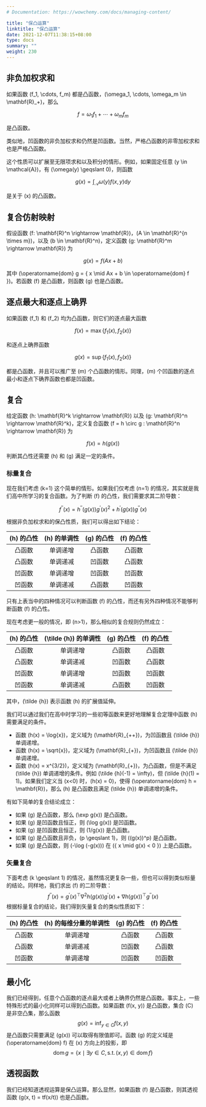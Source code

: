 ```yaml
---
# Documentation: https://wowchemy.com/docs/managing-content/

title: "保凸运算"
linktitle: "保凸运算"
date: 2021-12-07T11:38:15+08:00
type: docs
summary: ""
weight: 230
---
```


<!--more-->

## 非负加权求和

如果函数 \(f_1, \cdots, f_m\) 都是凸函数，\(\omega_1, \cdots, \omega_m \in \mathbf{R}_+\)，那么

$$
f = \omega_1 f_1 + \cdots + \omega_m f_m
$$

是凸函数。

类似地，凹函数的非负加权求和仍然是凹函数。当然，严格凸函数的非零加权求和也是严格凸函数。

这个性质可以扩展至无限项求和以及积分的情形。例如，如果固定任意 \(y \in \mathcal{A}\)，有 \(\omega(y) \geqslant 0\)，则函数

$$
g(x) = \int _\mathcal{A} \omega(y) f(x,y) \mathrm{d} y
$$

是关于 \(x\) 的凸函数。

## 复合仿射映射

假设函数 \(f: \mathbf{R}^n \rightarrow \mathbf{R}\)，\(A \in \mathbf{R}^{n \times m}\)，以及 \(b \in \mathbf{R}^n\)，定义函数 \(g: \mathbf{R}^m \rightarrow \mathbf{R}\) 为

$$
g(x) = f(Ax + b)
$$

其中 \(\operatorname{dom} g = \{ x \mid Ax + b \in \operatorname{dom} f \}\)。若函数 \(f\) 是凸函数，则函数 \(g\) 也是凸函数。

## 逐点最大和逐点上确界

如果函数 \(f_1\) 和 \(f_2\) 均为凸函数，则它们的逐点最大函数

$$
f(x) = \max \{ f_1(x), f_2(x) \}
$$

和逐点上确界函数

$$
g(x) = \sup \{ f_1(x), f_2(x) \}
$$

都是凸函数，并且可以推广至 \(m\) 个凸函数的情形。同理，\(m\) 个凹函数的逐点最小和逐点下确界函数也都是凹函数。

## 复合

给定函数 \(h: \mathbf{R}^k \rightarrow \mathbf{R}\) 以及 \(g: \mathbf{R}^n \rightarrow \mathbf{R}^k\)，定义复合函数 \(f = h \circ g : \mathbf{R}^n \rightarrow \mathbf{R}\) 为

$$
f(x) = h(g(x))
$$

判断其凸性还需要 \(h\) 和 \(g\) 满足一定的条件。

### 标量复合

现在我们考虑 \(k=1\) 这个简单的情形。如果我们仅考虑 \(n=1\) 的情况，其实就是我们高中所学习的复合函数。为了判断 \(f\) 的凸性，我们需要求其二阶导数：

$$
f^{\prime \prime}(x)=h^{\prime \prime}(g(x)) g^{\prime}(x)^{2}+h^{\prime}(g(x)) g^{\prime \prime}(x)
$$

根据非负加权求和的保凸性质，我们可以得出如下结论：

| \(h\) 的凸性 | \(h\) 的单调性 | \(g\) 的凸性 | \(f\) 的凸性 |
| :--------: | :----------: | :--------: | :--------: |
|   凸函数   |   单调递增   |   凸函数   |   凸函数   |
|   凸函数   |   单调递减   |   凹函数   |   凸函数   |
|   凹函数   |   单调递增   |   凹函数   |   凹函数   |
|   凹函数   |   单调递减   |   凸函数   |   凹函数   |

只有上表当中的四种情况可以判断函数 \(f\) 的凸性，而还有另外四种情况不能够判断函数 \(f\) 的凸性。

现在考虑更一般的情况，即 \(n>1\)，那么相似的复合规则仍然成立：

| \(h\) 的凸性 | \(\tilde {h}\) 的单调性 | \(g\) 的凸性 | \(f\) 的凸性 |
| :--------: | :-------------------: | :--------: | :--------: |
|   凸函数   |       单调递增        |   凸函数   |   凸函数   |
|   凸函数   |       单调递减        |   凹函数   |   凸函数   |
|   凹函数   |       单调递增        |   凹函数   |   凹函数   |
|   凹函数   |       单调递减        |   凸函数   |   凹函数   |

其中，\(\tilde {h}\) 表示函数 \(h\) 的扩展值延伸。

我们可以通过我们在高中时学习的一些初等函数来更好地理解复合定理中函数 \(h\) 需要满足的条件。

- 函数 \(h(x) = \log{x}\)，定义域为 \(\mathbf{R}_{++}\)，为凹函数且 \(\tilde {h}\) 单调递增。
- 函数 \(h(x) = \sqrt{x}\)，定义域为 \(\mathbf{R}_{+}\)，为凹函数且 \(\tilde {h}\) 单调递增。
- 函数 \(h(x) = x^{3/2}\)，定义域为 \(\mathbf{R}_{+}\)，为凸函数，但是不满足 \(\tilde {h}\) 单调递增的条件。例如 \(\tilde {h}(-1) = \infty\)，但  \(\tilde {h}(1) = 1\)。如果我们定义当 \(x<0\) 时，\(h(x) = 0\)，使得 \(\operatorname{dom} h = \mathbf{R}\)，那么 \(h\) 是凸函数且满足 \(\tilde {h}\) 单调递增的条件。

有如下简单的复合结论成立：

- 如果 \(g\) 是凸函数，那么 \(\exp g(x)\) 是凸函数。
- 如果 \(g\) 是凹函数且恒正，则 \(\log g(x)\) 是凹函数。
- 如果 \(g\) 是凹函数且恒正，则 \(1/g(x)\) 是凸函数。
- 如果 \(g\) 是凸函数且非负，\(p \geqslant 1\)，则 \((g(x))^p\) 是凸函数。
- 如果 \(g\) 是凸函数，则 \(-\log (-g(x))\) 在 \(\{ x \mid g(x) < 0 \}\) 上是凸函数。

### 矢量复合

下面考虑 \(k \geqslant 1\) 的情况，虽然情况更复杂一些，但也可以得到类似标量的结论。同样地，我们求出 \(f\) 的二阶导数：
$$
f^{\prime \prime}(x)=g^{\prime}(x)^{\top} \nabla^{2} h(g(x)) g^{\prime}(x)+\nabla h(g(x))^{\top} g^{\prime \prime}(x)
$$
根据标量复合的结论，我们得到矢量复合的类似性质如下：

| \(h\) 的凸性 | \(h\) 的每维分量的单调性 | \(g\) 的凸性 | \(f\) 的凸性 |
| :--------: | :--------------------: | :--------: | :--------: |
|   凸函数   |        单调递增        |   凸函数   |   凸函数   |
|   凸函数   |        单调递减        |   凹函数   |   凸函数   |
|   凹函数   |        单调递增        |   凹函数   |   凹函数   |

## 最小化

我们已经得到，任意个凸函数的逐点最大或者上确界仍然是凸函数。事实上，一些特殊形式的最小化同样可以得到凸函数。如果函数 \(f(x, y)\) 是凸函数，集合 \(C\) 是非空凸集，那么函数
$$
g(x) = \inf _{y \in C} f(x, y)
$$
是凸函数只需要满足 \(g(x)\) 可以取得有限值即可。函数 \(g\) 的定义域是 \(\operatorname{dom} f\) 在 \(x\) 方向上的投影，即
$$
\operatorname{dom} g = \{ x \mid \exists y \in C, \operatorname{s.t.} (x, y) \in \operatorname{dom} f \}
$$

## 透视函数

我们已经知道透视运算是保凸运算。那么显然，如果函数 \(f\) 是凸函数，则其透视函数 \(g(x, t) = tf(x/t)\) 也是凸函数。

